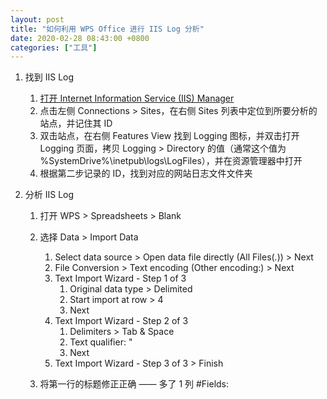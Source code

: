 ```yaml
---
layout: post
title: "如何利用 WPS Office 进行 IIS Log 分析"
date: 2020-02-28 08:43:00 +0800
categories: ["工具"]
---
```


1. 找到 IIS Log

   1. [打开 Internet Information Service (IIS) Manager](<https://docs.microsoft.com/en-us/previous-versions/windows/it-pro/windows-server-2012-r2-and-2012/jj635847(v%3Dws.11)>)
   2. 点击左侧 Connections > Sites，在右侧 Sites 列表中定位到所要分析的站点，并记住其 ID
   3. 双击站点，在右侧 Features View 找到 Logging 图标，并双击打开 Logging 页面，拷贝 Logging > Directory 的值（通常这个值为 %SystemDrive%\inetpub\logs\LogFiles），并在资源管理器中打开
   4. 根据第二步记录的 ID，找到对应的网站日志文件文件夹

1. 分析 IIS Log

   1. 打开 WPS > Spreadsheets > Blank
   1. 选择 Data > Import Data

      1. Select data source > Open data file directly (All Files(_._)) > Next
      1. File Conversion > Text encoding (Other encoding:) > Next
      1. Text Import Wizard - Step 1 of 3
         1. Original data type > Delimited
         1. Start import at row > 4
         1. Next
      1. Text Import Wizard - Step 2 of 3
         1. Delimiters > Tab & Space
         1. Text qualifier: "
         1. Next
      1. Text Import Wizard - Step 3 of 3 > Finish

   1. 将第一行的标题修正正确 —— 多了 1 列 #Fields:
